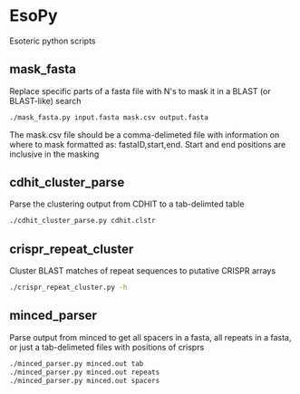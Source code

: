 # EsoPy
Esoteric python scripts

## mask_fasta
Replace specific parts of a fasta file with N's to mask it in a BLAST (or BLAST-like) search

```sh
./mask_fasta.py input.fasta mask.csv output.fasta
```
The mask.csv file should be a comma-delimeted file with information on where to mask formatted as: fastaID,start,end. Start and end positions are inclusive in the masking

## cdhit_cluster_parse
Parse the clustering output from CDHIT to a tab-delimted table
```sh
./cdhit_cluster_parse.py cdhit.clstr
```

## crispr_repeat_cluster
Cluster BLAST matches of repeat sequences to putative CRISPR arrays
```sh
./crispr_repeat_cluster.py -h
```

## minced_parser
Parse output from minced to get all spacers in a fasta, all repeats in a fasta, or just a tab-delimeted files with positions of crisprs
```sh
./minced_parser.py minced.out tab
./minced_parser.py minced.out repeats
./minced_parser.py minced.out spacers
```
